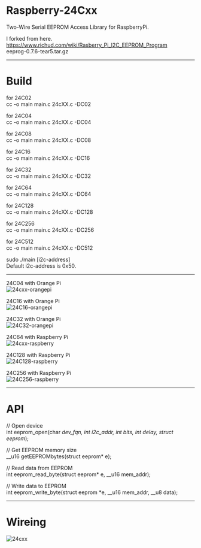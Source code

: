 # Raspberry-24Cxx

Two-Wire Serial EEPROM Access Library for RaspberryPi.   

I forked from here.   
https://www.richud.com/wiki/Rasberry_Pi_I2C_EEPROM_Program   
eeprog-0.7.6-tear5.tar.gz

---

# Build
for 24C02   
cc -o main main.c 24cXX.c -DC02

for 24C04   
cc -o main main.c 24cXX.c -DC04

for 24C08   
cc -o main main.c 24cXX.c -DC08

for 24C16   
cc -o main main.c 24cXX.c -DC16

for 24C32   
cc -o main main.c 24cXX.c -DC32

for 24C64   
cc -o main main.c 24cXX.c -DC64

for 24C128   
cc -o main main.c 24cXX.c -DC128

for 24C256   
cc -o main main.c 24cXX.c -DC256

for 24C512   
cc -o main main.c 24cXX.c -DC512

sudo ./main [i2c-address]   
Default i2c-address is 0x50.   

---

24C04 with Orange Pi   
![24cxx-orangepi](https://user-images.githubusercontent.com/6020549/59955202-e0a5b300-94c3-11e9-97c5-d980e950d726.jpg)

24C16 with Orange Pi   
![24C16-orangepi](https://user-images.githubusercontent.com/6020549/60673747-71609380-9eb3-11e9-9982-c2bf93e6ac98.jpg)

24C32 with Orange Pi   
![24C32-orangepi](https://user-images.githubusercontent.com/6020549/60674822-f482e900-9eb5-11e9-94c5-999c12bbe407.jpg)

24C64 with Raspberry Pi   
![24cxx-raspberry](https://user-images.githubusercontent.com/6020549/59955201-e0a5b300-94c3-11e9-96a0-36d694c5dec9.jpg)

24C128 with Raspberry Pi   
![24C128-raspberry](https://user-images.githubusercontent.com/6020549/60750005-4ffbc680-9fdd-11e9-8f18-6cc7d55452d1.jpg)

24C256 with Raspberry Pi   
![24C256-raspberry](https://user-images.githubusercontent.com/6020549/60672424-432d8480-9eb0-11e9-8b6b-9c3447d560e2.jpg)

---

# API

// Open device   
int eeprom_open(char *dev_fqn, int i2c_addr, int bits, int delay, struct eeprom*);   

// Get EEPROM memory size   
__u16 getEEPROMbytes(struct eeprom* e);

// Read data from EEPROM   
int eeprom_read_byte(struct eeprom* e, __u16 mem_addr);

// Write data to EEPROM   
int eeprom_write_byte(struct eeprom *e, __u16 mem_addr, __u8 data);

---

# Wireing

![24cxx](https://user-images.githubusercontent.com/6020549/59955416-fd8eb600-94c4-11e9-87f8-246db2913a04.jpg)

